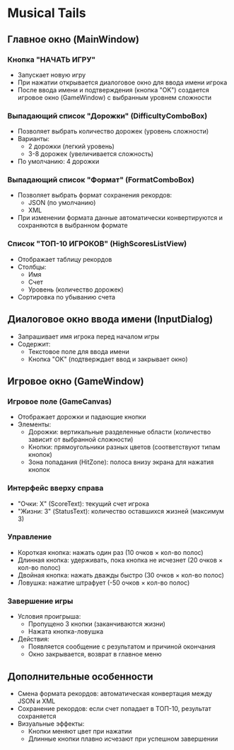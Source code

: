 # Musical Tails

## Главное окно (MainWindow)

### Кнопка "НАЧАТЬ ИГРУ"
- Запускает новую игру
- При нажатии открывается диалоговое окно для ввода имени игрока
- После ввода имени и подтверждения (кнопка "OK") создается игровое окно (GameWindow) с выбранным уровнем сложности

### Выпадающий список "Дорожки" (DifficultyComboBox)
- Позволяет выбрать количество дорожек (уровень сложности)
- Варианты:
  - 2 дорожки (легкий уровень)
  - 3-8 дорожек (увеличивается сложность)
- По умолчанию: 4 дорожки

### Выпадающий список "Формат" (FormatComboBox)
- Позволяет выбрать формат сохранения рекордов:
  - JSON (по умолчанию)
  - XML
- При изменении формата данные автоматически конвертируются и сохраняются в выбранном формате

### Список "ТОП-10 ИГРОКОВ" (HighScoresListView)
- Отображает таблицу рекордов
- Столбцы:
  - Имя
  - Счет
  - Уровень (количество дорожек)
- Сортировка по убыванию счета

## Диалоговое окно ввода имени (InputDialog)
- Запрашивает имя игрока перед началом игры
- Содержит:
  - Текстовое поле для ввода имени
  - Кнопка "OK" (подтверждает ввод и закрывает окно)

## Игровое окно (GameWindow)

### Игровое поле (GameCanvas)
- Отображает дорожки и падающие кнопки
- Элементы:
  - Дорожки: вертикальные разделенные области (количество зависит от выбранной сложности)
  - Кнопки: прямоугольники разных цветов (соответствуют типам кнопок)
  - Зона попадания (HitZone): полоса внизу экрана для нажатия кнопок

### Интерфейс вверху справа
- "Очки: X" (ScoreText): текущий счет игрока
- "Жизни: 3" (StatusText): количество оставшихся жизней (максимум 3)

### Управление
- Короткая кнопка: нажать один раз (10 очков × кол-во полос)
- Длинная кнопка: удерживать, пока кнопка не исчезнет (20 очков × кол-во полос)
- Двойная кнопка: нажать дважды быстро (30 очков × кол-во полос)
- Ловушка: нажатие штрафует (-50 очков × кол-во полос)

### Завершение игры
- Условия проигрыша:
  - Пропущено 3 кнопки (заканчиваются жизни)
  - Нажата кнопка-ловушка
- Действия:
  - Появляется сообщение с результатом и причиной окончания
  - Окно закрывается, возврат в главное меню

## Дополнительные особенности
- Смена формата рекордов: автоматическая конвертация между JSON и XML
- Сохранение рекордов: если счет попадает в ТОП-10, результат сохраняется
- Визуальные эффекты:
  - Кнопки меняют цвет при нажатии
  - Длинные кнопки плавно исчезают при успешном завершении
